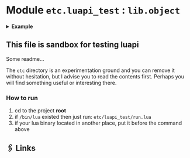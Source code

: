# Module `etc.luapi_test` : `lib.object`

<details><summary><b>Example</b></summary>

```lua
print(2+2)
```

</details>

## This file is sandbox for testing luapi

Some readme...

The `etc` directory is an experimentation ground and you can remove it
without hesitation, but I advise you to read the contents first. Perhaps you
will find something useful or interesting there.

### How to run

1. cd to the project **root**
2. if `/bin/lua` existed then just run: `etc/luapi_test/run.lua`
3. if your lua binary located in another place, put it before the command above

## 🖇️ Links
